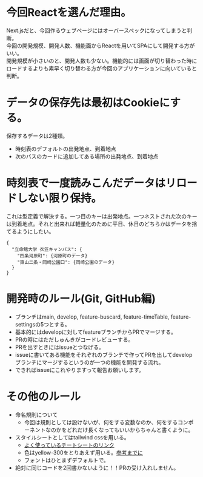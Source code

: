 # 今回Reactを選んだ理由。
Next.jsだと、今回作るウェブページにはオーバースペックになってしまうと判断。  
今回の開発規模、開発人数、機能面からReactを用いてSPAにして開発する方がいい。  
開発規模が小さいのと、開発人数も少ない。機能的には画面が切り替わった時にロードするよりも素早く切り替わる方が今回のアプリケーションに向いていると判断。  

# データの保存先は最初はCookieにする。
保存するデータは2種類。
- 時刻表のデフォルトの出発地点、到着地点  
- 次のバスのカードに追加してある場所の出発地点、到着地点  

# 時刻表で一度読みこんだデータはリロードしない限り保持。
これは型定義で解決する。一つ目のキーは出発地点。一つネストされた次のキーは到着地点。それと出来れば軽量化のために平日、休日のどちらかはデータを捨てるようにしたい。  
```
{
  "立命館大学 衣笠キャンパス": {
    "四条河原町": {河原町のデータ}
    "東山二条・岡崎公園口": {岡崎公園のデータ}
  }
}
```

# 開発時のルール(Git, GitHub編)
- ブランチはmain, develop, feature-buscard, feature-timeTable, feature-settingsの5つとする。
- 基本的にはdevelopに対してfeatureブランチからPRでマージする。
- PRの時にはただしゅんきがコードレビューする。
- PRを出すときにはissueとつなげる。
- issueに書いてある機能をそれぞれのブランチで作ってPRを出してdevelopブランチにマージするというのが一つの機能を開発する流れ。
- できればissueにこれやりますって報告お願いします。

# その他のルール
- 命名規則について
  - 今回は規則としては設けないが、何をする変数なのか、何をするコンポーネントなのかをどれだけ長くなってもいいからちゃんと書くように。
- スタイルシートとしてはtailwind cssを用いる。 
  - [よく使っているチートシートのリンク](https://nerdcave.com/tailwind-cheat-sheet)
  - 色はyellow-300をとりあえず用いる。[参考までに](https://tailwindcss.com/docs/customizing-colors)
  - フォントはひとまずデフォルトで。
- 絶対に同じコードを2回書かないように！！PRの受け入れしません。
  
 
